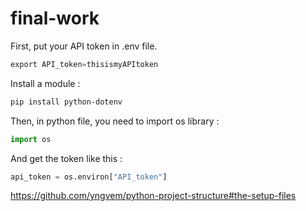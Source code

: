 # final-work

First, put your API token in .env file.
```python
export API_token=thisismyAPItoken
```

Install a module :
```bash
pip install python-dotenv
```


Then, in python file, you need to import os library :
```python
import os
```

And get the token like this :
```python
api_token = os.environ["API_token"]
```

https://github.com/yngvem/python-project-structure#the-setup-files